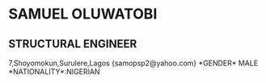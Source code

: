 <h1>SAMUEL OLUWATOBI</h1>
<h2><P5>STRUCTURAL ENGINEER</P5></h2>
<p6>7,Shoyomokun,Surulere,Lagos {samopsp2@yahoo.com}</p6>
  *GENDER* MALE  
   *NATIONALITY*:NIGERIAN
